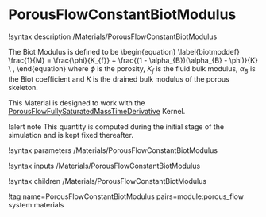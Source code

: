 # PorousFlowConstantBiotModulus

!syntax description /Materials/PorousFlowConstantBiotModulus

The Biot Modulus is defined to be
\begin{equation}
\label{biotmoddef}
\frac{1}{M} = \frac{\phi}{K_{f}} + \frac{(1 - \alpha_{B})(\alpha_{B} -
  \phi)}{K} \ ,
\end{equation}
where $\phi$ is the porosity, $K_{f}$ is the fluid bulk modulus, $\alpha_{B}$ is the Biot coefficient and $K$ is the drained bulk modulus of the porous skeleton.

This Material is designed to work with the [PorousFlowFullySaturatedMassTimeDerivative](PorousFlowFullySaturatedMassTimeDerivative.md) Kernel.

!alert note
This quantity is computed during the initial stage of the simulation and is kept fixed thereafter.

!syntax parameters /Materials/PorousFlowConstantBiotModulus

!syntax inputs /Materials/PorousFlowConstantBiotModulus

!syntax children /Materials/PorousFlowConstantBiotModulus

!tag name=PorousFlowConstantBiotModulus pairs=module:porous_flow system:materials
